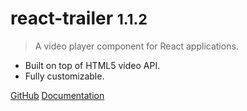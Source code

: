# react-trailer <small>1.1.2</small>

> A video player component for React applications.

- Built on top of HTML5 video API.
- Fully customizable.

[GitHub](https://github.com/Naimikan/react-trailer/)
[Documentation](#react-trailer)